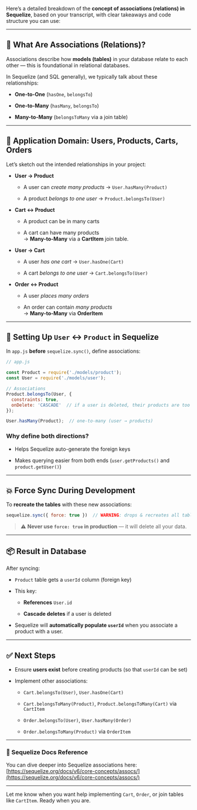 Here’s a detailed breakdown of the **concept of associations (relations) in Sequelize**, based on your transcript, with clear takeaways and code structure you can use:

---

## 🧠 **What Are Associations (Relations)?**

Associations describe how **models (tables)** in your database relate to each other — this is foundational in relational databases.

In Sequelize (and SQL generally), we typically talk about these relationships:

- **One-to-One** (`hasOne`, `belongsTo`)
    
- **One-to-Many** (`hasMany`, `belongsTo`)
    
- **Many-to-Many** (`belongsToMany` via a join table)
    

---

## 🧱 **Application Domain: Users, Products, Carts, Orders**

Let’s sketch out the intended relationships in your project:

- **User → Product**
    
    - A user can _create many products_ → `User.hasMany(Product)`
        
    - A product _belongs to one user_ → `Product.belongsTo(User)`
        
- **Cart ↔ Product**
    
    - A product can be in many carts
        
    - A cart can have many products  
        → **Many-to-Many** via a **CartItem** join table.
        
- **User → Cart**
    
    - A user _has one cart_ → `User.hasOne(Cart)`
        
    - A cart _belongs to one user_ → `Cart.belongsTo(User)`
        
- **Order ↔ Product**
    
    - A user _places many orders_
        
    - An order can contain _many products_  
        → **Many-to-Many** via **OrderItem**
        

---

## 🧪 Setting Up `User` ↔ `Product` in Sequelize

In `app.js` **before** `sequelize.sync()`, define associations:

```js
// app.js

const Product = require('./models/product');
const User = require('./models/user');

// Associations
Product.belongsTo(User, {
  constraints: true,
  onDelete: 'CASCADE'  // if a user is deleted, their products are too
});

User.hasMany(Product);  // one-to-many (user → products)
```

### Why define both directions?

- Helps Sequelize auto-generate the foreign keys
    
- Makes querying easier from both ends (`user.getProducts()` and `product.getUser()`)
    

---

## 💥 Force Sync During Development

To **recreate the tables** with these new associations:

```js
sequelize.sync({ force: true })  // WARNING: drops & recreates all tables!
```

> ⚠️ **Never use `force: true` in production** — it will delete all your data.

---

## 📦 Result in Database

After syncing:

- `Product` table gets a `userId` column (foreign key)
    
- This key:
    
    - **References** `User.id`
        
    - **Cascade deletes** if a user is deleted
        
- Sequelize will **automatically populate `userId`** when you associate a product with a user.
    

---

## ✅ Next Steps

- Ensure **users exist** before creating products (so that `userId` can be set)
    
- Implement other associations:
    
    - `Cart.belongsTo(User)`, `User.hasOne(Cart)`
        
    - `Cart.belongsToMany(Product)`, `Product.belongsToMany(Cart)` via `CartItem`
        
    - `Order.belongsTo(User)`, `User.hasMany(Order)`
        
    - `Order.belongsToMany(Product)` via `OrderItem`
        

---

### 📌 Sequelize Docs Reference

You can dive deeper into Sequelize associations here:  
[https://sequelize.org/docs/v6/core-concepts/assocs/](https://sequelize.org/docs/v6/core-concepts/assocs/)

---

Let me know when you want help implementing `Cart`, `Order`, or join tables like `CartItem`. Ready when you are.
